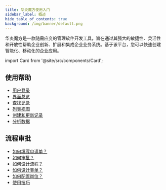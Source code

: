 ```yaml
---
title: 华炎魔方使用入门
sidebar_label: 概述
hide_table_of_contents: true
background: /img/banner/default.png
---
```


华炎魔方是一款随需应变的管理软件开发工具，旨在通过其强大的敏捷性、灵活性和开放性帮助企业创新、扩展和集成企业业务系统。基于该平台，您可以快速创建智能化、移动化的企业应用。

import Card from '@site/src/components/Card';



## 使用帮助

- [用户登录](/help/login)
- [界面总览](/help/interface)
- [查找记录](/help/record_search)
- [列表视图](/help/record_list)
- [创建和更新记录](/help/record_edit)
- [分析数据](/help/record_report)

## 流程审批

- [如何填写申请单？](/help/workflow/instance_add.md)
- [如何审批？](/help/workflow/instance_approve.md)
- [如何设计流程？](/help/workflow/admin_flow)
- [如何设计表单？](/help/workflow/admin_form)
- [如何配置岗位？](/help/workflow/admin_positions)
- [使用技巧](/help/workflow/faq)
